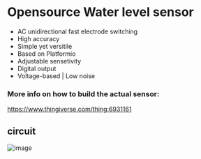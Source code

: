 # Opensource Water level sensor
- AC unidirectional fast electrode switching
- High accuracy
- Simple yet versitile
- Based on Platformio
- Adjustable sensetivity
- Digital output
- Voltage-based | Low noise

### More info on how to build the actual sensor:
https://www.thingiverse.com/thing:6931161

## circuit
![image](https://github.com/user-attachments/assets/2f408bdb-c13d-467e-a2a9-8a86ef180d2a)
